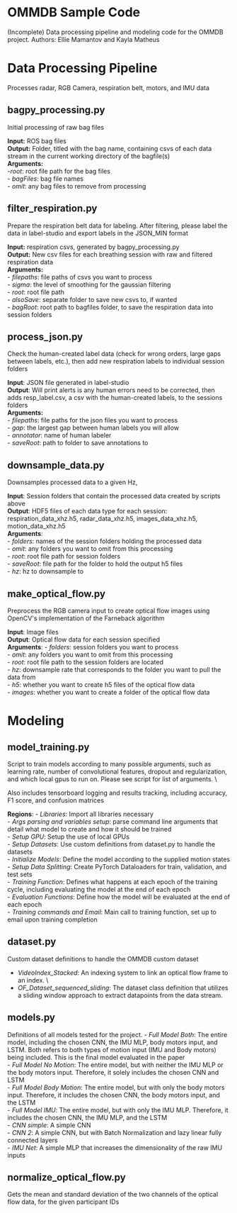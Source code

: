 # OMMDB Sample Code
(Incomplete) Data processing pipeline and modeling code for the OMMDB project. 
Authors: Ellie Mamantov and Kayla Matheus

# Data Processing Pipeline
Processes radar, RGB Camera, respiration belt, motors, and IMU data

## bagpy_processing.py
Initial processing of raw bag files

**Input:** ROS bag files\
**Output:** Folder, titled with the bag name, containing csvs of each data stream in the current working directory of the bagfile(s)\
**Arguments:** \
		-*root*: root file path for the bag files\
		- *bagFiles*: bag file names\
		- *omit*: any bag files to remove from processing

## filter_respiration.py
Prepare the respiration belt data for labeling. After filtering, please label the data in label-studio and export labels in the JSON_MIN format

**Input:** respiration csvs, generated by bagpy_processing.py\
**Output:** New csv files for each breathing session with raw and filtered respiration data \
**Arguments:** \
		- *filepaths*: file paths of csvs you want to process\
		- *sigma*: the level of smoothing for the gaussian filtering\
		- *root*: root file path\
		- *alsoSave*: separate folder to save new csvs to, if wanted\
		- *bagRoot*: root path to bagfiles folder, to save the respiration data into session folders

## process_json.py
Check the human-created label data (check for wrong orders, large gaps between labels, etc.), then add new respiration labels to individual session folders  

**Input**: JSON file generated in label-studio\
**Output**: Will print alerts is any human errors need to be corrected, then adds resp_label.csv, a csv with the human-created labels, to the sessions folders\
**Arguments:**\
	- *filepaths*: file paths for the json files you want to process\
	- *gap*: the largest gap between human labels you will allow\
	- *annotator*: name of human labeler\
	- *saveRoot*: path to folder to save annotations to

## downsample_data.py
Downsamples processed data to a given Hz, 

**Input**: Session folders that contain the processed data created by scripts above\
**Output**: HDF5 files of each data type for each session: respiration_data_xhz.h5, radar_data_xhz.h5, images_data_xhz.h5, motion_data_xhz.h5\
**Arguments**: \
	- *folders*: names of the session folders holding the processed data\
	- *omit*: any folders you want to omit from this processing\
	- *root*: root file path for session folders\
	- *saveRoot*: file path for the folder to hold the output h5 files\
	- *hz*: hz to downsample to


## make_optical_flow.py
Preprocess the RGB camera input to create optical flow images using OpenCV's implementation of the Farneback algorithm

**Input**: Image files \
**Output**: Optical flow data for each session specified \
**Arguments**:
	 - *folders*: session folders you want to process\
	 - *omit*: any folders you want to omit from this processing\
	 - *root*: root file path to the session folders are located\
	 - *hz*: downsample rate that corresponds to the folder you want to pull the data from\
	 - *h5*: whether you want to create h5 files of the optical flow data\
	 - *images*: whether you want to create a folder of the optical flow data

# Modeling 

## model_training.py

Script to train models according to many possible arguments, such as learning rate, number of convolutional features, dropout and regularization, and which local gpus to run on. Please see script for list of arguments. \

Also includes tensorboard logging and results tracking, including accuracy, F1 score, and confusion matrices

**Regions**:
	- *Libraries*: Import all libraries necessary\
	- *Args parsing and variables setup*: parse command line arguments that detail what model to create and how it should be trained\
	- *Setup GPU*: Setup the use of local GPUs\
	- *Setup Datasets*: Use custom definitions from dataset.py to handle the datasets\
	- *Initialize Models*: Define the model according to the supplied motion states \
	- *Setup Data Splitting*: Create PyTorch Dataloaders for train, validation, and test sets\
	- *Training Function*: Defines what happens at each epoch of the training cycle, including evaluating the model at the end of each epoch\
	- *Evaluation Functions*: Define how the model will be evaluated at the end of each epoch\
	- *Training commands and Email*: Main call to training function, set up to email upon training completion

## dataset.py

Custom dataset definitions to handle the OMMDB custom dataset

- *VideoIndex_Stacked*: An indexing system to link an optical flow frame to an index. \
- *OF_Dataset_sequenced_sliding*: The dataset class definition that utilizes a sliding window approach to extract datapoints from the data stream. 

## models.py

Definitions of all models tested for the project. 
	- *Full Model Both*: The entire model, including the chosen CNN, the IMU MLP, body motors input, and LSTM. Both refers to both types of motion input (IMU and Body motors) being included. This is the final model evaluated in the paper\
	- *Full Model No Motion*: The entire model, but with neither the IMU MLP or the body motors input. Therefore, it solely includes the chosen CNN and LSTM\
	- *Full Model Body Motion*: The entire model, but with only the body motors input. Therefore, it includes the chosen CNN, the body motors input, and the LSTM\
	- *Full Model IMU*: The entire model, but with only the IMU MLP. Therefore, it includes the chosen CNN, the IMU MLP, and the LSTM\
	- *CNN simple*: A simple CNN\
	- *CNN 2*: A simple CNN, but with Batch Normalization and lazy linear fully connected layers\
	- *IMU Net*: A simple MLP that increases the dimensionality of the raw IMU inputs

## normalize_optical_flow.py

Gets the mean and standard deviation of the two channels of the optical flow data, for the given participant IDs

